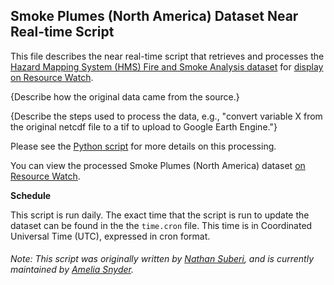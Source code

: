 ## Smoke Plumes (North America) Dataset Near Real-time Script
This file describes the near real-time script that retrieves and processes the [Hazard Mapping System (HMS) Fire and Smoke Analysis dataset](https://www.ospo.noaa.gov/Products/land/hms.html) for [display on Resource Watch](https://resourcewatch.org/data/explore/US-Smoke-Plumes_1).

{Describe how the original data came from the source.}

{Describe the steps used to process the data, e.g., "convert variable X from the original netcdf file to a tif to upload to Google Earth Engine."}

Please see the [Python script](https://github.com/resource-watch/nrt-scripts/blob/master/cli_037_smoke_plumes_US/contents/src/__init__.py) for more details on this processing.

You can view the processed Smoke Plumes (North America) dataset [on Resource Watch](https://resourcewatch.org/data/explore/US-Smoke-Plumes_1).

**Schedule**

This script is run daily. The exact time that the script is run to update the dataset can be found in the the `time.cron` file. This time is in Coordinated Universal Time (UTC), expressed in cron format.

###### Note: This script was originally written by [Nathan Suberi](mailto:nathan.suberi@wri.org), and is currently maintained by [Amelia Snyder](https://www.wri.org/profile/amelia-snyder).
